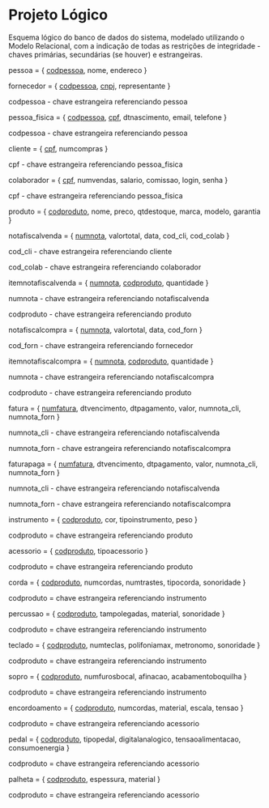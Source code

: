 # Projeto Lógico

Esquema lógico do banco de dados do sistema, modelado utilizando o Modelo Relacional, com a indicação de todas as restrições de integridade - chaves primárias, secundárias (se houver) e estrangeiras.



pessoa = { <u>codpessoa</u>, nome, endereco }



fornecedor = { <u>codpessoa</u>, <u>cnpj</u>, representante } 

  codpessoa - chave estrangeira referenciando pessoa



pessoa_fisica = { <u>codpessoa</u>, <u>cpf</u>, dtnascimento, email, telefone }

  codpessoa - chave estrangeira referenciando pessoa



cliente = { <u>cpf</u>, numcompras }

  cpf - chave estrangeira referenciando pessoa_fisica



colaborador = { <u>cpf</u>, numvendas, salario, comissao, login, senha }

  cpf - chave estrangeira referenciando pessoa_fisica



produto = { <u>codproduto</u>, nome, preco, qtdestoque, marca, modelo, garantia }



notafiscalvenda = { <u>numnota</u>, valortotal, data, cod_cli, cod_colab }

  cod_cli - chave estrangeira referenciando cliente

  cod_colab - chave estrangeira referenciando colaborador



itemnotafiscalvenda = { <u>numnota</u>, <u>codproduto</u>, quantidade }

  numnota - chave estrangeira referenciando notafiscalvenda

  codproduto - chave estrangeira referenciando produto



notafiscalcompra = { <u>numnota</u>, valortotal, data, cod_forn }

  cod_forn - chave estrangeira referenciando fornecedor



itemnotafiscalcompra = { <u>numnota</u>, <u>codproduto</u>, quantidade }

  numnota - chave estrangeira referenciando notafiscalcompra

  codproduto - chave estrangeira referenciando produto



fatura = { <u>numfatura</u>, dtvencimento, dtpagamento, valor, numnota_cli, numnota_forn }

  numnota_cli - chave estrangeira referenciando notafiscalvenda

  numnota_forn  - chave estrangeira referenciando notafiscalcompra



faturapaga = { <u>numfatura</u>, dtvencimento, dtpagamento, valor, numnota_cli, numnota_forn }

  numnota_cli - chave estrangeira referenciando notafiscalvenda

  numnota_forn  - chave estrangeira referenciando notafiscalcompra



instrumento = { <u>codproduto</u>, cor, tipoinstrumento, peso }

  codproduto = chave estrangeira referenciando produto



acessorio = { <u>codproduto</u>, tipoacessorio }

  codproduto = chave estrangeira referenciando produto



corda = { <u>codproduto</u>, numcordas, numtrastes, tipocorda, sonoridade }

  codproduto = chave estrangeira referenciando instrumento



percussao = { <u>codproduto</u>, tampolegadas, material, sonoridade }

  codproduto = chave estrangeira referenciando instrumento



teclado = { <u>codproduto</u>, numteclas, polifoniamax, metronomo, sonoridade }

  codproduto = chave estrangeira referenciando instrumento



sopro = { <u>codproduto</u>, numfurosbocal, afinacao, acabamentoboquilha }

  codproduto = chave estrangeira referenciando instrumento



encordoamento = { <u>codproduto</u>, numcordas, material, escala, tensao }

  codproduto = chave estrangeira referenciando acessorio 



pedal = { <u>codproduto</u>, tipopedal, digitalanalogico, tensaoalimentacao, consumoenergia }

  codproduto = chave estrangeira referenciando acessorio 



palheta = { <u>codproduto</u>, espessura, material }

  codproduto = chave estrangeira referenciando acessorio